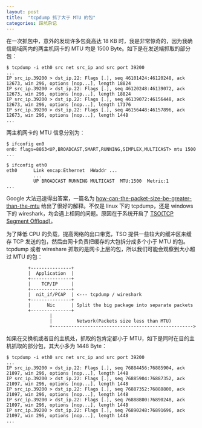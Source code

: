 ```yaml
---
layout: post
title:  "tcpdump 抓了大于 MTU 的包"
categories: 踩坑杂记
---
```


在一次抓包中，意外的发现许多包竟高达 18 KB 时，我是非常惊奇的，因为我确信局域网内的两主机网卡的 MTU 均是 1500 Byte。如下是在发送端抓取的部分包：

~~~
$ tcpdump -i eth0 src net src_ip and src port 39200
...
IP src_ip.39200 > dst_ip.22: Flags [.], seq 46101424:46120248, ack 12673, win 296, options [nop...], length 18824
IP src_ip.39200 > dst_ip.22: Flags [.], seq 46120248:46139072, ack 12673, win 296, options [nop...], length 18824
IP src_ip.39200 > dst_ip.22: Flags [.], seq 46139072:46156448, ack 12673, win 296, options [nop...], length 17376
IP src_ip.39200 > dst_ip.22: Flags [.], seq 46156448:46157896, ack 12673, win 296, options [nop...], length 1448
...
~~~

两主机网卡的 MTU 信息分别为：

~~~
$ ifconfig en0
en0: flags=8863<UP,BROADCAST,SMART,RUNNING,SIMPLEX,MULTICAST> mtu 1500
...

$ ifconfig eth0
eth0      Link encap:Ethernet  HWaddr ...
          ... 
          UP BROADCAST RUNNING MULTICAST  MTU:1500  Metric:1
...
~~~

Google 大法迅速得出答案，一篇名为 [how-can-the-packet-size-be-greater-than-the-mtu](http://packetbomb.com/how-can-the-packet-size-be-greater-than-the-mtu/) 给出了很好的解释。不仅是 linux 下的 tcpdump，还是 windows 下的 wireshark，均会遇上相同的问题。原因在于系统开启了 [TSO(TCP Segment Offload)](https://en.wikipedia.org/wiki/Large_segment_offload)。

为了降低 CPU 的负载，提高网络的出口带宽，TSO 提供一些较大的缓冲区来缓存 TCP 发送的包，然后由网卡负责把缓存的大包拆分成多个小于 MTU 的包。tcpdump 或者 wireshare 抓取的是网卡上层的包，所以我们可能会观察到大小超过 MTU 的包：

~~~
        +---------------+
        |  Application  |
        +---------------+
        |    TCP/IP     |
        +---------------+
        |  nit_if/PCAP  | <--- tcpdump / wireshark
        +---------------+
        |      Nic      | Split the big package into separate packets
        +---------------+
                |
                |         Network(Packets size less than MTU)
                +---------------------------------------------------->
~~~

如果在交换机或者目的主机处，抓取的包肯定都小于 MTU，如下是同时在目的主机抓取的部分包，其大小多为 1448 Byte：

~~~
$ tcpdump -i eth0 src net src_ip and src port 39200
...
IP src_ip.39200 > dst_ip.22: Flags [.], seq 76884456:76885904, ack 21097, win 296, options [nop...], length 1448
IP src_ip.39200 > dst_ip.22: Flags [.], seq 76885904:76887352, ack 21097, win 296, options [nop...], length 1448
IP src_ip.39200 > dst_ip.22: Flags [.], seq 76887352:76888800, ack 21097, win 296, options [nop...], length 1448
IP src_ip.39200 > dst_ip.22: Flags [.], seq 76888800:76890248, ack 21097, win 296, options [nop...], length 1448
IP src_ip.39200 > dst_ip.22: Flags [.], seq 76890248:76891696, ack 21097, win 296, options [nop...], length 1448
...
~~~
